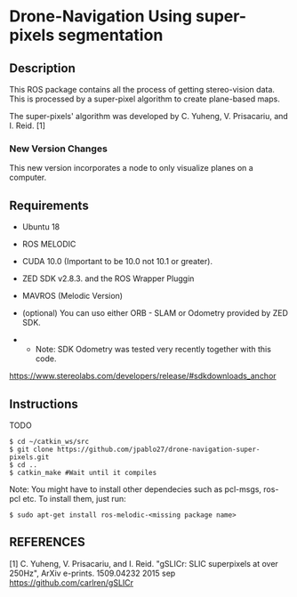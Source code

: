 # Drone-Navigation Using super-pixels segmentation
## Description
This ROS package contains all the process of getting stereo-vision data. This is processed by a super-pixel algorithm to create plane-based maps.


The super-pixels' algorithm was developed by C. Yuheng, V. Prisacariu, and I. Reid. [1]

### New Version Changes

This new version incorporates a node to only visualize planes on a computer.

##  Requirements

* Ubuntu 18

* ROS MELODIC

* CUDA 10.0 (Important to be 10.0 not 10.1 or greater).

* ZED SDK v2.8.3. and the ROS Wrapper Pluggin

* MAVROS (Melodic Version)

* (optional) You can uso either ORB - SLAM or Odometry provided by ZED SDK.

* * Note: SDK Odometry was tested very recently together with this code.

https://www.stereolabs.com/developers/release/#sdkdownloads_anchor

## Instructions

TODO

```console
$ cd ~/catkin_ws/src
$ git clone https://github.com/jpablo27/drone-navigation-super-pixels.git
$ cd ..
$ catkin_make #Wait until it compiles
```
Note: You might have to install other dependecies such as pcl-msgs, ros-pcl etc. To install them, just run:
```console
$ sudo apt-get install ros-melodic-<missing package name>
```
## REFERENCES

[1] C. Yuheng, V. Prisacariu, and I. Reid.  "gSLICr: SLIC superpixels at over 250Hz", ArXiv e-prints. 1509.04232 2015 sep
https://github.com/carlren/gSLICr
